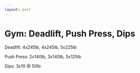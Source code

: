 ```yaml
---
layout: post
---
```


# Gym: Deadlift, Push Press, Dips

Deadlift: 4x245lb, 4x245lb, 5x225lb

Push Press: 2x140lb, 3x140lb, 5x125lb

Dips: 3x10 @ 50lb
